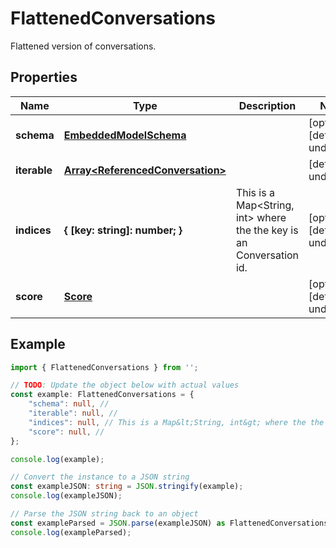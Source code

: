 
# FlattenedConversations

Flattened version of conversations.

## Properties

Name | Type | Description | Notes
------------ | ------------- | ------------- | -------------
**schema** | [**EmbeddedModelSchema**](EmbeddedModelSchema) |  | [optional] [default to undefined]
**iterable** | [**Array&lt;ReferencedConversation&gt;**](ReferencedConversation) |  | [default to undefined]
**indices** | **\{ [key: string]: number; \}** | This is a Map&lt;String, int&gt; where the the key is an Conversation id. | [optional] [default to undefined]
**score** | [**Score**](Score) |  | [optional] [default to undefined]

## Example

```typescript
import { FlattenedConversations } from '';

// TODO: Update the object below with actual values
const example: FlattenedConversations = {
    "schema": null, // 
    "iterable": null, // 
    "indices": null, // This is a Map&lt;String, int&gt; where the the key is an Conversation id.
    "score": null, // 
};

console.log(example);

// Convert the instance to a JSON string
const exampleJSON: string = JSON.stringify(example);
console.log(exampleJSON);

// Parse the JSON string back to an object
const exampleParsed = JSON.parse(exampleJSON) as FlattenedConversations;
console.log(exampleParsed);
```




